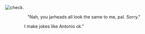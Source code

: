 ![check](https://i.pinimg.com/originals/51/73/66/517366f4b4f376591a66a327ae194df3.gif). ⠀⠀⠀



⠀⠀⠀⠀⠀⠀⠀"Nah, you jarheads all look the same to me, pal. Sorry."


⠀⠀⠀⠀⠀⠀I make jokes like Antonio ok."
